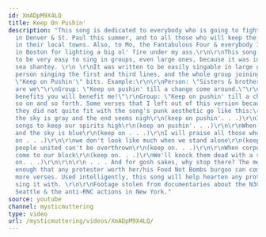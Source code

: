 ```yaml
---
id: XmADpM9X4LQ
title: Keep On Pushin'
description: "This song is dedicated to everybody who is going to fight for freedom
  in Denver & St. Paul this summer, and to all those who will keep the fight alive
  in their local towns. Also, to Mo, the Fantabulous Four & everybody I met that day
  in Boston for lighting a big ol' fire under my ass.\r\n\r\nThis song was written
  to be very easy to sing in groups, even large ones, because it was inspired by a
  sea shantey. \r\n \r\nIt was written to be easily singable in large groups, one
  person singing the first and third lines, and the whole group joining in on the
  \"Keep on Pushin'\" bits. Example:\r\n\r\nPerson: \"Sisters & brothers in the struggle
  are we\"\r\nGroup: \"Keep on pushin' till a change come around.\"\r\nPerson: \"What
  benefits you will benefit me!\"\r\nGroup: \"Keep on pushin' till a change come around!\"\r\n\r\nAnd
  so on and so forth. Some verses that I left out of this version because I thought
  they did not quite fit with the song's punk aesthetic go like this:\r\n\r\nWhen
  the sky is gray and the end seems nigh\r\n(keep on pushin'. . .)\r\nI'll sing sweet
  songs to keep our spirits high\r\n(keep on pushin'. . .)\r\n\r\nWhen victory comes
  and the sky is blue\r\n(keep on . . .)\r\nI will praise all those who saw it thru\r\n(keep
  on . . .)\r\n\r\nwe don't look like much when we stand alone\r\n(keep on. . .)\r\nbut
  people united can't be overthrown\r\n(keep on. . .)\r\n\r\nWhen corporate giants
  come to our block\r\n(keep on. . .)\r\nWe'll knock them dead with a single rock!\r\n(keep
  on. . .)\r\n\r\n\r\n . . . And for gosh sakes, why stop there? The meter is simple
  enough that any protester worth her/his Food Not Bombs burgoo can come up with still
  more verses. Used intelligently, this song will help hearten any protest group you
  sing it with. \r\n\r\nFootage stolen from documentaries about the N30 protests in
  Seattle & the anti-RNC actions in New York."
source: youtube
channel: mysticmuttering
type: video
url: /mysticmuttering/videos/XmADpM9X4LQ/
---
```

